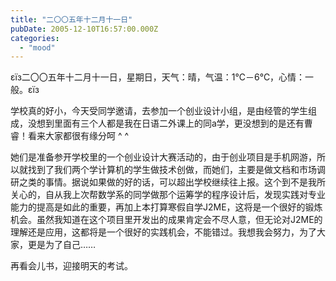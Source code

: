 ```yaml
---
title: "二〇〇五年十二月十一日"
pubDate: 2005-12-10T16:57:00.000Z
categories: 
  - "mood"
---
```


εїз二〇〇五年十二月十一日，星期日，天气：晴，气温：1℃－6℃，心情：一般。εїз

  

学校真的好小，今天受同学邀请，去参加一个创业设计小组，是由经管的学生组成，没想到里面有三个人都是我在日语二外课上的同a学，更没想到的是还有曹睿！看来大家都很有缘分呵 ^ ^

她们是准备参开学校里的一个创业设计大赛活动的，由于创业项目是手机网游，所以就找到了我们两个学计算机的学生做技术创做，而她们，主要是做文档和市场调研之类的事情。据说如果做的好的话，可以超出学校继续往上报。这个到不是我所关心的，自从我上次帮数学系的同学做那个运筹学的程序设计后，发现实践对专业能力的提高是如此的重要，再加上本打算寒假自学J2ME，这将是一个很好的锻炼机会。虽然我知道在这个项目里开发出的成果肯定会不尽人意，但无论对J2ME的理解还是应用，这都将是一个很好的实践机会，不能错过。我想我会努力，为了大家，更是为了自己……

再看会儿书，迎接明天的考试。
